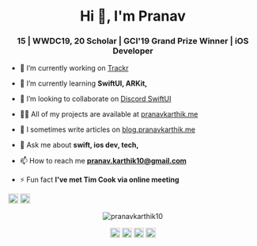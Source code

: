 <h1 align="center">Hi 👋, I'm Pranav</h1>
<h3 align="center">15 | WWDC19, 20 Scholar | GCI'19 Grand Prize Winner | iOS Developer</h3>

- 🔭 I’m currently working on [Trackr](http://trackr.pranavkarthik.me/)

- 🌱 I’m currently learning **SwiftUI, ARKit,**

- 👯 I’m looking to collaborate on [Discord SwiftUI](https://github.com/pranavkarthik10/DiscordSwfitUI)

- 👨‍💻 All of my projects are available at [pranavkarthik.me](https://pranavkarthik.me)

- 📝 I sometimes write articles on [blog.pranavkarthik.me](https://blog.pranavkarthik.me)

- 💬 Ask me about **swift, ios dev, tech,**

- 📫 How to reach me **pranav.karthik10@gmail.com**

- ⚡ Fun fact **I've met Tim Cook via online meeting**

<p align="left"><img src="https://devicons.github.io/devicon/devicon.git/icons/python/python-original-wordmark.svg" alt="python" width="20" height="20"/> <img src="https://devicons.github.io/devicon/devicon.git/icons/swift/swift-original-wordmark.svg" alt="swift" width="20" height="20"/></p><p align="center"> <img src="https://github-readme-stats.vercel.app/api?username=pranavkarthik10&show_icons=true" alt="pranavkarthik10" /> </p>

<p align="center">
<a href="https://twitter.com/code_pranav" target="blank"><img align="center" src="https://cdn.jsdelivr.net/npm/simple-icons@3.0.1/icons/twitter.svg" alt="code_pranav" height="20" width="20" /></a>
<a href="https://linkedin.com/in/pranav-karthik" target="blank"><img align="center" src="https://cdn.jsdelivr.net/npm/simple-icons@3.0.1/icons/linkedin.svg" alt="pranav-karthik" height="20" width="20" /></a>
<a href="https://instagram.com/thepranavk" target="blank"><img align="center" src="https://cdn.jsdelivr.net/npm/simple-icons@3.0.1/icons/instagram.svg" alt="thepranavk" height="20" width="20" /></a>
<a href="https://www.youtube.com/c/pranavkarthik" target="blank"><img align="center" src="https://cdn.jsdelivr.net/npm/simple-icons@3.0.1/icons/youtube.svg" alt="pranavkarthik" height="20" width="20" /></a>
</p>

<!--
**pranavkarthik10/pranavkarthik10** is a ✨ _special_ ✨ repository because its `README.md` (this file) appears on your GitHub profile.

Here are some ideas to get you started:

- 🔭 I’m currently working on ...
- 🌱 I’m currently learning ...
- 👯 I’m looking to collaborate on ...
- 🤔 I’m looking for help with ...
- 💬 Ask me about ...
- 📫 How to reach me: ...
- 😄 Pronouns: ...
- ⚡ Fun fact: ...
-->
